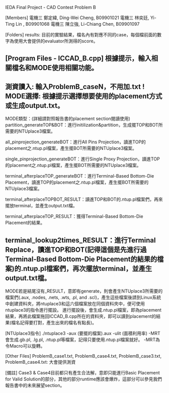 IEDA Final Project - CAD Contest Problem B

[Members]
電機三 鄭定緯, Ding-Wei Cheng, B09901021
電機三 林奕廷, Yi-Ting Lin   , B09901068
電機三 陳立強, Li-Chiang Chen, B09901097

[Folders]
results: 目前的實驗結果，檔名內有對應不同的case，每個檔前面的數字為使用大會提供的evaluator所測得的score。 

[Program Files - ICCAD_B.cpp]
根據提示，輸入相關檔名和MODE使用相關功能。
----------------------------------------------------------------------------
測資讀入: 輸入ProblemB_caseN，不用加.txt !
MODE選擇: 根據提示選擇想要使用的placement方式或生成output.txt。
----------------------------------------------------------------------------
MODE類型：(詳細請對照報告書的placement section閱讀使用)
partition_generateTOP&BOT：進行initilization&partition，生成擺TOP和BOT所需要的NTUplace3檔案。

all_pinprojection_generateBOT：進行All Pins Projection，讀進TOP的placement之.ntup.pl檔案，產生擺BOT所需要的NTUplace3檔案。

single_pinprojection_generateBOT：進行Single Proxy Projection，讀進TOP的placement之.ntup.pl檔案，產生擺BOT所需要的NTUplace3檔案。

terminal_afterplaceTOP_generateBOT：進行Terminal-Based Bottom-Die Placement，讀進TOP的placement之.ntup.pl檔案，產生擺BOT所需要的NTUplace3檔案。

terminal_afterplaceTOPBOT_RESULT：讀進TOP和BOT的.ntup.pl檔案們，再來擺放terminal，並產生output.txt檔。

terminal_afterplaceTOP_RESULT：獲得Terminal-Based Bottom-Die Placement的結果。

terminal_lookup2times_RESULT：進行Terminal Replace，讀進TOP和BOT(記得這個是先進行過Terminal-Based Bottom-Die Placement的結果的檔案)的.ntup.pl檔案們，再次擺放terminal，並產生output.txt檔。
----------------------------------------------------------------------------
MODE若是結尾沒有_RESULT，意即有generate，則會產生NTUplace3所需要的檔案們(.aux, .nodes, .nets, .wts, .pl, and .scl)，產生這些檔案後請到Linux系統中創建資料夾，將ntuplace3和這六個檔案放在同個資料夾中，便可使用ntuplace3的指令進行擺設。
進行擺設後，會生成.ntup.pl檔案，即為placement結果，再將此檔案拖回ICCAD_B.cpp所在的資料夾，即可以讀到placement的結果(檔名記得要打對，產生出來的檔名有點長)。

[NTUplace3指令]
./ntuplace3 -aux (要擺的檔案).aux -ulit (面積利用率) -MRT
會生成.gb.pl, .lg.pl, .ntup.pl等檔案，記得只要使用.ntup.pl檔案就好。
-MRT為令Macro可以旋轉。

[Other Files]
ProblemB_case1.txt, ProblemB_case4.txt, ProblemB_case3.txt, ProblemB_case4.txt: 大會提供測資

[備註]
Case3 & Case4目前都只有產生合法解，意即只能進行Basic Placement for Valid Solution的部分，其他的部分runtime應該會爆炸，這部分可以參見我們報告書中的未來展望section。
